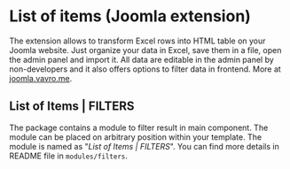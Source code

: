 # List of items (Joomla extension)

The extension allows to transform Excel rows into HTML table on your Joomla website. Just organize your data in Excel, save them in a file, open the admin panel and import it. All data are editable in the admin panel by non-developers and it also offers options to filter data in frontend. More at [joomla.vavro.me](https://joomla.vavro.me/extension/list-of-items).

## List of Items | FILTERS
The package contains a module to filter result in main component. The module can be placed on arbitrary position within your template. The module is named as "*List of Items | FILTERS*". You can find more details in README file in `modules/filters`.

